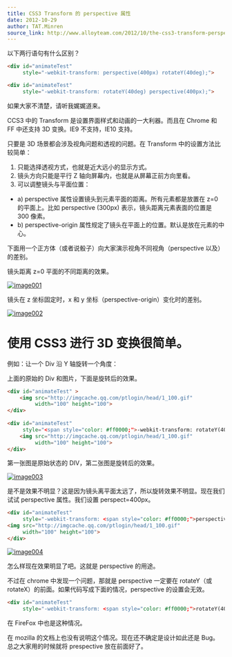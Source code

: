 ```yaml
---
title: CSS3 Transform 的 perspective 属性
date: 2012-10-29
author: TAT.Minren
source_link: http://www.alloyteam.com/2012/10/the-css3-transform-perspective-property/
---
```


以下两行语句有什么区别？

```html
<div id="animateTest" 
     style="-webkit-transform: perspective(400px) rotateY(40deg);">
```

```html
<div id="animateTest" 
     style="-webkit-transform: rotateY(40deg) perspective(400px);">
```

如果大家不清楚，请听我娓娓道来。

CCS3 中的 Transform 是设置界面样式和动画的一大利器。而且在 Chrome 和 FF 中还支持 3D 变换。IE9 不支持，IE10 支持。

只要是 3D 场景都会涉及视角问题和透视的问题。在 Transform 中的设置方法比较简单：

1.  只能选择透视方式，也就是近大远小的显示方式。
2.  镜头方向只能是平行 Z 轴向屏幕内，也就是从屏幕正前方向里看。
3.  可以调整镜头与平面位置：

-   a) perspective 属性设置镜头到元素平面的距离。所有元素都是放置在 z=0 的平面上。比如 perspective (300px) 表示，镜头距离元素表面的位置是 300 像素。
-   b) perspective-origin 属性规定了镜头在平面上的位置。默认是放在元素的中心。

下面用一个正方体（或者说骰子）向大家演示视角不同视角（perspective 以及）的差别。

镜头距离 z=0 平面的不同距离的效果。

[![](http://www.alloyteam.com/wp-content/uploads/2012/10/image001.jpg "image001")](http://www.alloyteam.com/wp-content/uploads/2012/10/image001.jpg)

镜头在 z 坐标固定时，x 和 y 坐标（perspective-origin）变化时的差别。

[![](http://www.alloyteam.com/wp-content/uploads/2012/10/image002.jpg "image002")](http://www.alloyteam.com/wp-content/uploads/2012/10/image002.jpg)

# 使用 CSS3 进行 3D 变换很简单。

例如：让一个 Div 沿 Y 轴旋转一个角度：

上面的原始的 Div 和图片，下面是旋转后的效果。

```html
<div id="animateTest" >
    <img src="http://imgcache.qq.com/ptlogin/head/1_100.gif" 
         width="100" height="100">
</div>
 
<div id="animateTest" 
     style="<span style="color: #ff0000;">-webkit-transform: rotateY(40deg);</span>">
    <img src="http://imgcache.qq.com/ptlogin/head/1_100.gif" 
         width="100" height="100">
</div>
```

第一张图是原始状态的 DIV，第二张图是旋转后的效果。

[![](http://www.alloyteam.com/wp-content/uploads/2012/10/image003-289x300.jpg "image003")](http://www.alloyteam.com/wp-content/uploads/2012/10/image003.jpg)

是不是效果不明显？这是因为镜头离平面太远了，所以旋转效果不明显。现在我们试试 perspective 属性。我们设置 perspect=400px。

```html
<div id="animateTest" 
     style="-webkit-transform: <span style="color: #ff0000;">perspective(400px)</span> rotateY(40deg);">
<img src="http://imgcache.qq.com/ptlogin/head/1_100.gif" 
     width="100" height="100">
</div>
```

[![](http://www.alloyteam.com/wp-content/uploads/2012/10/image004-300x188.jpg "image004")](http://www.alloyteam.com/wp-content/uploads/2012/10/image004.jpg)

怎么样现在效果明显了吧。这就是 perspective 的用途。

不过在 chrome 中发现一个问题，那就是 perspective 一定要在 rotateY（或 rotateX）的前面。如果代码写成下面的情况，perspective 的设置会无效。

```html
<div id="animateTest" 
     style="-webkit-transform: <span style="color: #ff0000;">rotateY(40deg) perspective(400px);</span>">
```

在 FireFox 中也是这种情况。

在 mozilla 的文档上也没有说明这个情况。现在还不确定是设计如此还是 Bug。总之大家用的时候就将 prespective 放在前面好了。